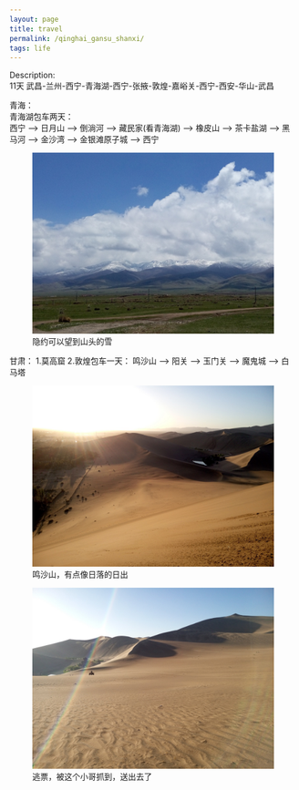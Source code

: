 ```yaml
---
layout: page
title: travel
permalink: /qinghai_gansu_shanxi/
tags: life
---
```


Description:    
11天 武昌-兰州-西宁-青海湖-西宁-张掖-敦煌-嘉峪关-西宁-西安-华山-武昌

青海：    
青海湖包车两天：    
西宁 --> 日月山 --> 倒淌河 --> 藏民家(看青海湖) --> 橡皮山 --> 茶卡盐湖 --> 黑马河 --> 金沙湾 --> 金银滩原子城 --> 西宁    

<figure>
	<a href="../images/2015_qinghai_gansu_shanxi/P50525-132156.jpg"><img src="../images/2015_qinghai_gansu_shanxi/P50525-132156.jpg"></a>
	<figcaption>隐约可以望到山头的雪</figcaption>
</figure>


甘肃：
1.莫高窟
2.敦煌包车一天：
鸣沙山 --> 阳关 --> 玉门关 --> 魔鬼城 --> 白马塔
<figure>
	<a href="../images/2015_qinghai_gansu_shanxi/P50529-064907.jpg"><img src="../images/2015_qinghai_gansu_shanxi/P50529-064907.jpg"></a>
	<figcaption>鸣沙山，有点像日落的日出</figcaption>
</figure>

<figure>
	<a href="../images/2015_qinghai_gansu_shanxi/P50529-073435.jpg"><img src="../images/2015_qinghai_gansu_shanxi/P50529-073435.jpg"></a>
	<figcaption>逃票，被这个小哥抓到，送出去了</figcaption>
</figure>





